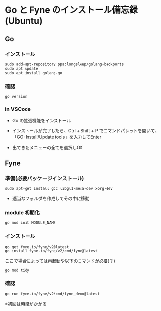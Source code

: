 # Go と Fyne のインストール備忘録(Ubuntu)

## Go

### インストール

```
sudo add-apt-repository ppa:longsleep/golang-backports
sudo apt update
sudo apt install golang-go
```

### 確認

```
go version
```

### in VSCode

- Go の拡張機能をインストール

- インストールが完了したら、Ctrl + Shift + P でコマンドパレットを開いて、「GO: Install/Update tools」を入力してEnter

- 出てきたメニューの全てを選択しOK

## Fyne

### 準備(必要パッケージインストール)

```
sudo apt-get install gcc libgl1-mesa-dev xorg-dev
```

- 適当なフォルダを作成してその中に移動

### module 初期化

```
go mod init MODULE_NAME
```

### インストール

```
go get fyne.io/fyne/v2@latest
go install fyne.io/fyne/v2/cmd/fyne@latest
```

ここで場合によっては再起動や以下のコマンドが必要(？)

```
go mod tidy
```

### 確認

```
go run fyne.io/fyne/v2/cmd/fyne_demo@latest
```

※初回は時間がかかる
